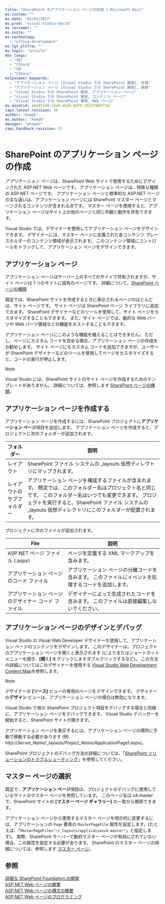 ```yaml
---
title: "SharePoint のアプリケーション ページの作成 | Microsoft Docs"
ms.custom: ""
ms.date: "02/02/2017"
ms.prod: "visual-studio-dev14"
ms.reviewer: ""
ms.suite: ""
ms.technology: 
  - "office-development"
ms.tgt_pltfrm: ""
ms.topic: "article"
dev_langs: 
  - "VB"
  - "CSharp"
  - "VB"
  - "CSharp"
helpviewer_keywords: 
  - "アプリケーション ページ [Visual Studio での SharePoint 開発], 作成"
  - "アプリケーション ページ [Visual Studio での SharePoint 開発], 開発"
  - "Visual Studio での SharePoint 開発, アプリケーション ページ"
  - "Visual Studio での SharePoint 開発, コンテンツ ページ"
  - "Visual Studio での SharePoint 開発, Web ページ"
ms.assetid: a6e97149-15dd-4bdb-8d75-3b53f886f76c
caps.latest.revision: 36
author: "kempb"
ms.author: "kempb"
manager: "ghogen"
caps.handback.revision: 35
---
```

# SharePoint のアプリケーション ページの作成
  *アプリケーション ページ*は、SharePoint Web サイトで使用するためにデザインされた ASP.NET Web ページです。  アプリケーション ページは、特殊な種類の ASP.NET ページです。  アプリケーション ページと標準的な ASP.NET ページの主な違いは、アプリケーション ページには SharePoint マスター ページとマージされるコンテンツが含まれる点です。  マスター ページを使用すると、アプリケーション ページはサイト上の他のページと同じ外観と動作を共有できます。  
  
 Visual Studio では、デザイナーを使用してアプリケーション ページをデザインできます。  デザイナーには、マスター ページに定義された各コンテンツ プレースホルダーのコンテンツ領域が表示されます。  このコンテンツ領域にコントロールをドラッグして、アプリケーション ページをデザインできます。  
  
## アプリケーション ページ  
 アプリケーション ページはサーバー上のすべてのサイトで共有されますが、サイト ページは 1 つのサイトに固有のページです。  詳細について。[SharePoint ページの種類](http://go.microsoft.com/fwlink/?LinkID=211584)  
  
 既定では、SharePoint サイトを作成するときに表示されるページのほとんどは、サイト ページです。  サイト ページは SharePoint ページ ライブラリに追加できます。  SharePoint デザイナーなどのツールを使用して、サイト ページをカスタマイズすることもできます。  また、サイト ページでは、動的な Web パーツや Web パーツ領域などの機能をホストすることもできます。  
  
 アプリケーション ページにこのような機能を備えることはできません。  ただし、ページにカスタム コードを含める場合、アプリケーション ページの作成をお勧めします。  サイト ページにもカスタム コードを追加できますが、ユーザーが SharePoint デザイナーなどのツールを使用してページをカスタマイズすると、コードの実行が停止します。  
  
> [!NOTE]  
>  Visual Studio には、SharePoint サイトのサイト ページを作成するためのテンプレートがありません。  詳細については、参照します [SharePoint ページの種類](http://go.microsoft.com/fwlink/?LinkID=211584)。  
  
## アプリケーション ページを作成する  
 アプリケーション ページを作成するには、SharePoint プロジェクトに**アプリケーション ページ**項目を追加します。  アプリケーション ページを作成すると、プロジェクトに次のフォルダーが追加されます。  
  
|フォルダー|説明|  
|-----------|--------|  
|レイアウト|SharePoint ファイル システムの \_layouts 仮想ディレクトリにマップされます。|  
|レイアウトのサブフォルダー|アプリケーション ページを構成するファイルが含まれます。  既定では、このフォルダー名はプロジェクト名と同じです。  このフォルダー名はいつでも変更できます。  プロジェクトを実行すると、SharePoint ファイル システムの \_layouts 仮想ディレクトリにこのフォルダーが配置されます。|  
  
 プロジェクトに次のファイルが追加されます。  
  
|File|説明|  
|----------|--------|  
|ASP.NET ページ ファイル \(.aspx\)|ページを定義する XML マークアップを含みます。|  
|アプリケーション ページのコード ファイル|アプリケーション ページの分離コードを含みます。  このファイルにイベントを処理するコードを追加します。|  
|アプリケーション ページのデザイナー コード ファイル|デザイナーによって生成されたコードを含みます。  このファイルは直接編集しないでください。|  
  
## アプリケーション ページのデザインとデバッグ  
 Visual Studio の Visual Web Developer デザイナーを使用して、アプリケーション ページのコンテンツをデザインします。  このデザイナーは、プロジェクトのアプリケーション ページを開くと表示されます \(によりまたはショートカット メニューを開き、**\[開く\]** をクリックしますダブルクリックするなど\)。  この方法の詳細についてはこのデザイナーを使用する [Visual Studio Web Development Content Map](http://msdn.microsoft.com/ja-jp/9c31f93b-c8fb-4599-9b14-6194ec8c7539)を参照します。  
  
> [!NOTE]  
>  デザイナーの **\[ソース\]** ビューの専用のページをデザインできます。  デザイナーの**デザイン** ビューは、アプリケーション ページの場合は無効になります。  
  
 Visual Studio で他の SharePoint プロジェクト項目をデバッグする場合と同様に、アプリケーション ページをデバッグできます。  Visual Studio デバッガーを開始すると、SharePoint サイトが開きます。  
  
 アプリケーション ページを表示するには、アプリケーション ページの場所に手動で移動する必要があります \(例: http:\/\/*Server\_Name*\/\_layouts\/*Project\_Name*\/ApplicationPage1.aspx\)。  
  
 SharePoint プロジェクトのデバッグ方法の詳細については、「[SharePoint ソリューションのトラブルシューティング](../sharepoint/troubleshooting-sharepoint-solutions.md)」を参照してください。  
  
## マスター ページの選択  
 既定で、**アプリケーション ページ**項目は、プロジェクトのデバッグに使用しているサイトのマスター ページを参照しています。  このページ名は v4.master で、SharePoint サイトの **\[マスター ページ ギャラリー\]** の一覧から検索できます。  
  
 アプリケーション ページから使用するマスター ページを明示的に変更するには、アプリケーションの `Page` 要素の `MasterPageFile` 属性を設定します。\(たとえば、「`MasterPageFile="~/_layouts/applicationv4.master"`」と指定します\)。  実際、SharePoint サーバーで動的マスター ページが有効にされていない場合、この属性を設定する必要があります。  SharePoint のマスター ページの詳細については、参照します [マスター ページ](http://go.microsoft.com/fwlink/?LinkID=169281)。  
  
## 参照  
 [詳細な SharePoint Foundation の開発](http://go.microsoft.com/fwlink/?LinkID=182103)   
 [ASP.NET Web ページの概要](../Topic/ASP.NET%20Web%20Forms%20Pages%20Overview.md)   
 [ASP.NET Web ページの構文の概要](../Topic/ASP.NET%20Web%20Forms%20Page%20Syntax%20Overview.md)   
 [ASP.NET Web ページのプログラミング](http://msdn.microsoft.com/ja-jp/5626c661-8057-4de8-b658-c2e35ed4b4c9)  
  
  